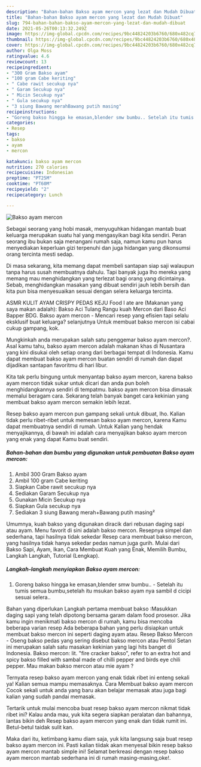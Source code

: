```yaml
---
description: "Bahan-bahan Bakso ayam mercon yang lezat dan Mudah Dibuat"
title: "Bahan-bahan Bakso ayam mercon yang lezat dan Mudah Dibuat"
slug: 794-bahan-bahan-bakso-ayam-mercon-yang-lezat-dan-mudah-dibuat
date: 2021-05-26T00:13:32.249Z
image: https://img-global.cpcdn.com/recipes/9bc44824203b6760/680x482cq70/bakso-ayam-mercon-foto-resep-utama.jpg
thumbnail: https://img-global.cpcdn.com/recipes/9bc44824203b6760/680x482cq70/bakso-ayam-mercon-foto-resep-utama.jpg
cover: https://img-global.cpcdn.com/recipes/9bc44824203b6760/680x482cq70/bakso-ayam-mercon-foto-resep-utama.jpg
author: Olga Moss
ratingvalue: 4.6
reviewcount: 13
recipeingredient:
- "300 Gram Bakso ayam"
- "100 gram Cabe keriting"
- " Cabe rawit secukup nya"
- " Garam Secukup nya"
- " Micin Secukup nya"
- " Gula secukup nya"
- "3 siung Bawang merahBawang putih masing"
recipeinstructions:
- "Goreng bakso hingga ke emasan,blender smw bumbu.. Setelah itu tumis semua bumbu,setelah itu msukan bakso ayam nya sambil d cicipi sesuai selera.."
categories:
- Resep
tags:
- bakso
- ayam
- mercon

katakunci: bakso ayam mercon 
nutrition: 270 calories
recipecuisine: Indonesian
preptime: "PT25M"
cooktime: "PT60M"
recipeyield: "2"
recipecategory: Lunch

---
```



![Bakso ayam mercon](https://img-global.cpcdn.com/recipes/9bc44824203b6760/680x482cq70/bakso-ayam-mercon-foto-resep-utama.jpg)

Sebagai seorang yang hobi masak, menyuguhkan hidangan mantab buat keluarga merupakan suatu hal yang mengasyikan bagi kita sendiri. Peran seorang ibu bukan saja menangani rumah saja, namun kamu pun harus menyediakan keperluan gizi terpenuhi dan juga hidangan yang dikonsumsi orang tercinta mesti sedap.

Di masa  sekarang, kita memang dapat membeli santapan siap saji walaupun tanpa harus susah membuatnya dahulu. Tapi banyak juga lho mereka yang memang mau menghidangkan yang terlezat bagi orang yang dicintainya. Sebab, menghidangkan masakan yang dibuat sendiri jauh lebih bersih dan kita pun bisa menyesuaikan sesuai dengan selera keluarga tercinta. 

ASMR KULIT AYAM CRISPY PEDAS KEJU Food I ate are (Makanan yang saya makan adalah): Bakso Aci Tulang Rangu kuah Mercon dari Baso Aci Bapper BDG. Bakso ayam mercon - Mencari resep yang efisien tapi selalu eksklusif buat keluarga? selanjutnya Untuk membuat bakso mercon isi cabai cukup gampang, kok.

Mungkinkah anda merupakan salah satu penggemar bakso ayam mercon?. Asal kamu tahu, bakso ayam mercon adalah makanan khas di Nusantara yang kini disukai oleh setiap orang dari berbagai tempat di Indonesia. Kamu dapat membuat bakso ayam mercon buatan sendiri di rumah dan dapat dijadikan santapan favoritmu di hari libur.

Kita tak perlu bingung untuk menyantap bakso ayam mercon, karena bakso ayam mercon tidak sukar untuk dicari dan anda pun boleh menghidangkannya sendiri di tempatmu. bakso ayam mercon bisa dimasak memalui beragam cara. Sekarang telah banyak banget cara kekinian yang membuat bakso ayam mercon semakin lebih lezat.

Resep bakso ayam mercon pun gampang sekali untuk dibuat, lho. Kalian tidak perlu ribet-ribet untuk memesan bakso ayam mercon, karena Kamu dapat membuatnya sendiri di rumah. Untuk Kalian yang hendak menyajikannya, di bawah ini adalah cara menyajikan bakso ayam mercon yang enak yang dapat Kamu buat sendiri.

<!--inarticleads1-->

##### Bahan-bahan dan bumbu yang digunakan untuk pembuatan Bakso ayam mercon:

1. Ambil 300 Gram Bakso ayam
1. Ambil 100 gram Cabe keriting
1. Siapkan  Cabe rawit secukup nya
1. Sediakan  Garam Secukup nya
1. Gunakan  Micin Secukup nya
1. Siapkan  Gula secukup nya
1. Sediakan 3 siung Bawang merah+Bawang putih masing²


Umumnya, kuah bakso yang digunakan diracik dari rebusan daging sapi atau ayam. Menu favorit di sini adalah bakso mercon. Resepnya simpel dan sederhana, tapi hasilnya tidak sekedar Resep cara membuat bakso mercon, yang hasilnya tidak hanya sekedar pedas namun juga gurih. Mulai dari Bakso Sapi, Ayam, Ikan, Cara Membuat Kuah yang Enak, Memilih Bumbu, Langkah Langkah, Tutorial (Lengkap). 

<!--inarticleads2-->

##### Langkah-langkah menyiapkan Bakso ayam mercon:

1. Goreng bakso hingga ke emasan,blender smw bumbu.. - Setelah itu tumis semua bumbu,setelah itu msukan bakso ayam nya sambil d cicipi sesuai selera..


Bahan yang diperlukan Langkah pertama membuat bakso :Masukkan daging sapi yang telah dipotong bersama garam dalam food prosesor. Jika kamu ingin menikmati bakso mercon di rumah, kamu bisa mencoba beberapa varian resep Ada beberapa bahan yang perlu disiapkan untuk membuat bakso mercon ini seperti daging ayam atau. Resep Bakso Mercon - Oseng bakso pedas yang sering disebut bakso mercon atau Pentol Setan ini merupakan salah satu masakan kekinian yang lagi hits banget di Indonesia. Bakso mercon: lit. &#34;fire cracker bakso&#34;, refer to an extra hot and spicy bakso filled with sambal made of chilli pepper and birds eye chili pepper. Mau makan bakso mercon atau mie ayam ? 

Ternyata resep bakso ayam mercon yang enak tidak ribet ini enteng sekali ya! Kalian semua mampu memasaknya. Cara Membuat bakso ayam mercon Cocok sekali untuk anda yang baru akan belajar memasak atau juga bagi kalian yang sudah pandai memasak.

Tertarik untuk mulai mencoba buat resep bakso ayam mercon nikmat tidak ribet ini? Kalau anda mau, yuk kita segera siapkan peralatan dan bahannya, lantas bikin deh Resep bakso ayam mercon yang enak dan tidak rumit ini. Betul-betul taidak sulit kan. 

Maka dari itu, ketimbang kamu diam saja, yuk kita langsung saja buat resep bakso ayam mercon ini. Pasti kalian tiidak akan menyesal bikin resep bakso ayam mercon mantab simple ini! Selamat berkreasi dengan resep bakso ayam mercon mantab sederhana ini di rumah masing-masing,oke!.

